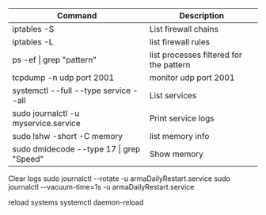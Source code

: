 
| Command | Description |
|-|-|
| iptables -S | List firewall chains |
| iptables -L | list firewall rules |
| ps -ef \| grep "pattern" | list processes filtered for the pattern |
| tcpdump -n udp port 2001 | monitor udp port 2001 |
| systemctl --full --type service --all | List services |
| sudo journalctl -u myservice.service | Print service logs |
| sudo lshw -short -C memory | list memory info |
| sudo dmidecode --type 17 \| grep "Speed" | Show memory  

Clear logs
sudo journalctl --rotate -u armaDailyRestart.service
sudo journalctl --vacuum-time=1s -u armaDailyRestart.service

reload systems
systemctl daemon-reload
